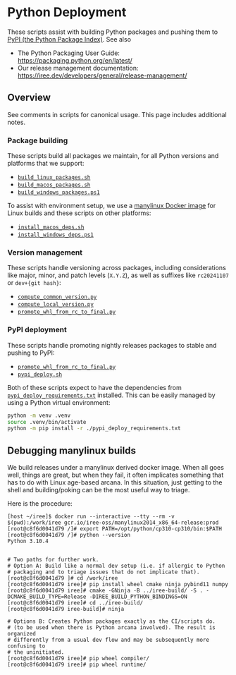 # Python Deployment

These scripts assist with building Python packages and pushing them to
[PyPI (the Python Package Index)](https://pypi.org/). See also

* The Python Packaging User Guide: <https://packaging.python.org/en/latest/>
* Our release management documentation:
  https://iree.dev/developers/general/release-management/

## Overview

See comments in scripts for canonical usage. This page includes additional
notes.

### Package building

These scripts build all packages we maintain, for all Python versions and
platforms that we support:

* [`build_linux_packages.sh`](./build_linux_packages.sh)
* [`build_macos_packages.sh`](./build_macos_packages.sh)
* [`build_windows_packages.ps1`](./build_windows_packages.ps1)

To assist with environment setup, we use a
[manylinux Docker image](https://github.com/iree-org/base-docker-images/blob/main/dockerfiles/manylinux_x86_64.Dockerfile)
for Linux builds and these scripts on other platforms:

* [`install_macos_deps.sh`](./install_macos_deps.sh)
* [`install_windows_deps.ps1`](./install_windows_deps.ps1)

### Version management

These scripts handle versioning across packages, including considerations like
major, minor, and patch levels (`X.Y.Z`), as well as suffixes like
`rc20241107` or `dev+{git hash}`:

* [`compute_common_version.py`](./compute_common_version.py)
* [`compute_local_version.py`](./compute_local_version.py)
* [`promote_whl_from_rc_to_final.py`](./promote_whl_from_rc_to_final.py)

### PyPI deployment

These scripts handle promoting nightly releases packages to stable and pushing
to PyPI:

* [`promote_whl_from_rc_to_final.py`](./promote_whl_from_rc_to_final.py)
* [`pypi_deploy.sh`](./pypi_deploy.sh)

Both of these scripts expect to have the dependencies from
[`pypi_deploy_requirements.txt`](./pypi_deploy_requirements.txt) installed.
This can be easily managed by using a Python virtual environment:

```bash
python -m venv .venv
source .venv/bin/activate
python -m pip install -r ./pypi_deploy_requirements.txt
```

## Debugging manylinux builds

We build releases under a manylinux derived docker image. When all goes well,
things are great, but when they fail, it often implicates something that has
to do with Linux age-based arcana. In this situation, just getting to the
shell and building/poking can be the most useful way to triage.

Here is the procedure:

```
[host ~/iree]$ docker run --interactive --tty --rm -v $(pwd):/work/iree gcr.io/iree-oss/manylinux2014_x86_64-release:prod
[root@c8f6d0041d79 /]# export PATH=/opt/python/cp310-cp310/bin:$PATH
[root@c8f6d0041d79 /]# python --version
Python 3.10.4


# Two paths for further work.
# Option A: Build like a normal dev setup (i.e. if allergic to Python
# packaging and to triage issues that do not implicate that).
[root@c8f6d0041d79 ]# cd /work/iree
[root@c8f6d0041d79 iree]# pip install wheel cmake ninja pybind11 numpy
[root@c8f6d0041d79 iree]# cmake -GNinja -B ../iree-build/ -S . -DCMAKE_BUILD_TYPE=Release -DIREE_BUILD_PYTHON_BINDINGS=ON
[root@c8f6d0041d79 iree]# cd ../iree-build/
[root@c8f6d0041d79 iree-build]# ninja

# Options B: Creates Python packages exactly as the CI/scripts do.
# (to be used when there is Python arcana involved). The result is organized
# differently from a usual dev flow and may be subsequently more confusing to
# the uninitiated.
[root@c8f6d0041d79 iree]# pip wheel compiler/
[root@c8f6d0041d79 iree]# pip wheel runtime/
```
